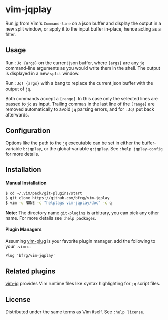 # vim-jqplay

Run [jq][jq] from Vim's `Command-line` on a json buffer and display the output
in a new split window, or apply it to the input buffer in-place, hence acting as
a filter.


## Usage

Run `:Jq {args}` on the current json buffer, where `{args}` are any `jq`
command-line arguments as you would write them in the shell. The output is
displayed in a new `split` window.

Run `:Jq! {args}` with a bang to replace the current json buffer with the output
of `jq`.

Both commands accept a `[range]`. In this case only the selected lines are
passed to `jq` as input. Trailing commas in the last line of the `[range]` are
removed automatically to avoid `jq` parsing errors, and for `:Jq!` put back
afterwards.


## Configuration

Options like the path to the `jq` executable can be set in either the
buffer-variable `b:jqplay`, or the global-variable `g:jqplay`. See `:help
jqplay-config` for more details.


## Installation

#### Manual Installation

```bash
$ cd ~/.vim/pack/git-plugins/start
$ git clone https://github.com/bfrg/vim-jqplay
$ vim -u NONE -c "helptags vim-jqplay/doc" -c q
```
**Note:** The directory name `git-plugins` is arbitrary, you can pick any other
name. For more details see `:help packages`.

#### Plugin Managers

Assuming [vim-plug][plug] is your favorite plugin manager, add the following to
your `.vimrc`:
```vim
Plug 'bfrg/vim-jqplay'
```


## Related plugins

[vim-jq][vim-jq] provides Vim runtime files like syntax highlighting for `jq`
script files.


## License

Distributed under the same terms as Vim itself. See `:help license`.

[jq]: https://github.com/stedolan/jq
[plug]: https://github.com/junegunn/vim-plug
[vim-jq]: https://github.com/bfrg/vim-jq
